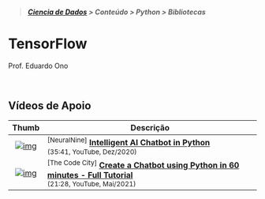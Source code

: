 > <h5><a href="https://github.com/eduardo-ono/Ciencia-de-Dados">Ciencia de Dados</a> > Conteúdo > Python > Bibliotecas</h5>

# TensorFlow

Prof. Eduardo Ono

<br>

## Vídeos de Apoio

| Thumb | Descrição |
| :-: | --- |
| [![img](https://img.youtube.com/vi/1lwddP0KUEg/default.jpg)](https://www.youtube.com/watch?v=1lwddP0KUEg) | <sup>[NeuralNine]</sup> [__Intelligent AI Chatbot in Python__](https://www.youtube.com/watch?v=1lwddP0KUEg)<br> <sub>(35:41, YouTube, Dez/2020)</sub>
| [![img](https://img.youtube.com/vi/MwUBWpedVkc/default.jpg)](https://www.youtube.com/watch?v=MwUBWpedVkc) | <sup>[The Code City]</sup> [__Create a Chatbot using Python in 60 minutes - Full Tutorial__](https://www.youtube.com/watch?v=MwUBWpedVkc)<br> <sub>(21:28, YouTube, Mai/2021)</sub>

<br>

